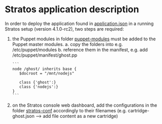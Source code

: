 # Stratos application description

In order to deploy the application found in [application.json](application.json) 
in a running Stratos setup (version 4.1.0-rc2), two steps are required:

1. the Puppet modules in folder [puppet-modules](puppet-modules) must be added
to the Puppet master modules.
  a. copy the folders into e.g. /etc/puppet/modules
  b. reference them in the manifest, e.g. add /etc/puppet/manifest/ghost.pp
   
	   ```
	   node /ghost/ inherits base {
		  $docroot = "/mnt/nodejs"

		  class {'ghost':}
		  class {'nodejs':}
	   }
	   ```
	   
2. on the Stratos console web dashboard, add the configurations in the folder 
[stratos-conf](stratos-conf) accordingly to their filenames 
(e.g. cartridge-ghost.json --> add file content as a new cartridge)

